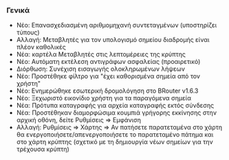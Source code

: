 ### Γενικά

- Νέο: Επανασχεδιασμένη αριθμομηχανή συντεταγμένων (υποστηρίζει τύπους)
- Αλλαγή: Μεταβλητές για τον υπολογισμό σημείου διαδρομής είναι πλέον καθολικές
- Νέα: καρτέλα Μεταβλητές στις λεπτομέρειες της κρύπτης
- Νέο: Αυτόματη εκτέλεση αντιγράφων ασφαλείας (προαιρετικό)
- Διόρθωση: Συνέχιση εισαγωγής ολοκληρωμένων λήψεων
- Νέο: Προστέθηκε φίλτρο για "έχει καθορισμένα σημεία από τον χρήστη"
- Νέο: Ενημερώθηκε εσωτερική δρομολόγηση στο BRouter v1.6.3
- Νέο: Ξεχωριστό εικονίδιο χρήστη για τα παραγόμενα σημεία
- Νέα: Πρότυπα καταγραφής για αρχεία καταγραφής εκτός σύνδεσης
- Νέα: Προστέθηκαν διαμορφώσιμα κουμπιά γρήγορης εκκίνησης στην αρχική οθόνη, δείτε Ρυθμίσεις => Εμφάνιση
- Αλλαγή: Ρυθμίσεις => Χάρτης => Αν πατήσετε παρατεταμένα στο χάρτη θα ενεργοποιήσετε/απενεργοποιήσετε το παρατεταμένο πάτημα και στο χάρτη κρύπτης (σχετικό με τη δημιουργία νέων σημείων για την τρέχουσα κρύπτη)
